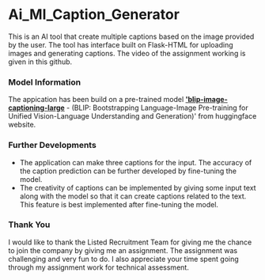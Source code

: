 # Ai_Ml_Caption_Generator

This is an AI tool that create multiple captions based on the image provided by the user.
The tool has interface built on Flask-HTML for uploading images and generating captions.
The video of the assignment working is given in this github.

### Model Information
The appication has been build on a pre-trained model [**'blip-image-captioning-large**](https://huggingface.co/Salesforce/blip-image-captioning-large) - (BLIP: Bootstrapping Language-Image Pre-training for Unified Vision-Language Understanding and Generation)' from huggingface website.

### Further Developments
* The application can make three captions for the input. The accuracy of the caption prediction can be further developed by fine-tuning the model.
* The creativity of captions can be implemented by giving some input text along with the model so that it can create captions related to the text. This feature is best implemented after fine-tuning the model.

### Thank You
I would like to thank the Listed Recruitment Team for giving me the chance to join the company by giving me an assignment. The assignment was challenging and very fun to do. I also appreciate your time spent going through my assignment work for technical assessment. 

